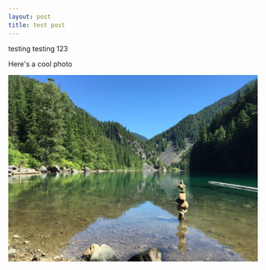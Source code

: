 ```yaml
---
layout: post
title: test post
---
```


testing testing 123

Here's a cool photo

![lake](https://github.com/mitchso/mitchso.github.io/blob/master/images/lake.jpg?raw=true)
